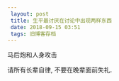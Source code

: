 ```yaml
---
 layout: post
 title: 生平最讨厌在讨论中出现两样东西
 date: 2018-09-15 03:51
 tags: 旧博客存档
---
```

马后炮和人身攻击



请所有长辈自律, 不要在晚辈面前失礼.


